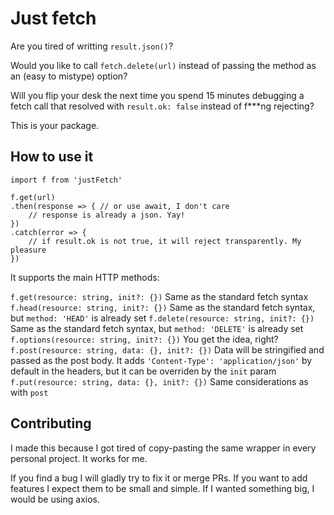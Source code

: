 # Just fetch

Are you tired of writting `result.json()`?

Would you like to call `fetch.delete(url)` instead of passing the method as an (easy to mistype) option?

Will you flip your desk the next time you spend 15 minutes debugging a fetch call that resolved with `result.ok: false` instead of f***ng rejecting?

This is your package.

## How to use it

```
import f from 'justFetch'

f.get(url)
.then(response => { // or use await, I don't care
    // response is already a json. Yay!
})
.catch(error => {
    // if result.ok is not true, it will reject transparently. My pleasure
})

```

It supports the main HTTP methods:

`f.get(resource: string, init?: {})` Same as the standard fetch syntax
`f.head(resource: string, init?: {})` Same as the standard fetch syntax, but `method: 'HEAD'` is already set
`f.delete(resource: string, init?: {})` Same as the standard fetch syntax, but `method: 'DELETE'` is already set
`f.options(resource: string, init?: {})` You get the idea, right?
`f.post(resource: string, data: {}, init?: {})` Data will be stringified and passed as the post body. It adds `'Content-Type': 'application/json'` by default in the headers, but it can be overriden by the `init` param
`f.put(resource: string, data: {}, init?: {})` Same considerations as with `post`

## Contributing

I made this because I got tired of copy-pasting the same wrapper in every personal project. It works for me.

If you find a bug I will gladly try to fix it or merge PRs. If you want to add features I expect them to be small and simple. If I wanted something big, I would be using axios.